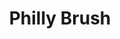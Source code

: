 ---
pid: PT232
title: Philly Brush
location_transcription: 40th and Spruce Penn Dental Area
zipcode: 
outside_phl: 
neighborhood: 
age: '25'
age_range: 20-29
instagram: 
image_file_name: PT_232.jpg
proposal_transcription: 
topic: Health,Philadelphia
topic_summary: 0, 0
type: Other No Form
keywords_other: 
credit: Becca Ivins
image_labels: Philly
twitter: 
facebook: 
permalink: "/monuments/pt232/"
layout: item-page
---
